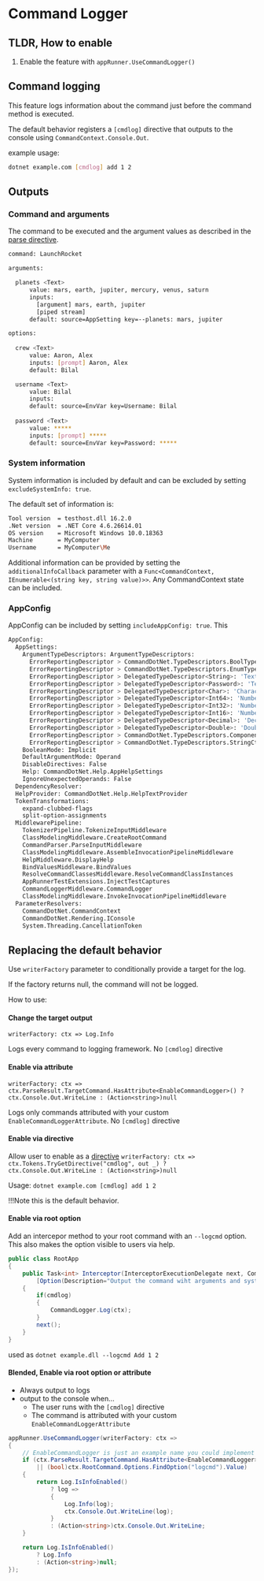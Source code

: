 # Command Logger

## TLDR, How to enable 
1. Enable the feature with `appRunner.UseCommandLogger()`

## Command logging

This feature logs information about the command just before the command method is executed.

The default behavior registers a `[cmdlog]` directive that outputs to the console using `CommandContext.Console.Out`.

example usage: 

```bash
dotnet example.com [cmdlog] add 1 2
```

## Outputs

### Command and arguments
The command to be executed and the argument values as described in the [parse directive](../Diagnostics/parse-directive.md).

```bash
command: LaunchRocket

arguments:

  planets <Text>
      value: mars, earth, jupiter, mercury, venus, saturn
      inputs:
        [argument] mars, earth, jupiter
        [piped stream]
      default: source=AppSetting key=--planets: mars, jupiter

options:
  
  crew <Text>
      value: Aaron, Alex
      inputs: [prompt] Aaron, Alex
      default: Bilal

  username <Text>
      value: Bilal
      inputs:
      default: source=EnvVar key=Username: Bilal
  
  password <Text>
      value: *****
      inputs: [prompt] *****
      default: source=EnvVar key=Password: *****
```

### System information

System information is included by default and can be excluded by setting `excludeSystemInfo: true`. 

The default set of information is:

```bash
Tool version  = testhost.dll 16.2.0
.Net version  = .NET Core 4.6.26614.01
OS version    = Microsoft Windows 10.0.18363
Machine       = MyComputer
Username      = MyComputer\Me
```

Additional information can be provided by setting the `additionalInfoCallback` parameter with a 
`Func<CommandContext, IEnumerable<(string key, string value)>>`.  Any CommandContext state can be included.

### AppConfig

AppConfig can be included by setting `includeAppConfig: true`. This

```bash
AppConfig:
  AppSettings:
    ArgumentTypeDescriptors: ArgumentTypeDescriptors:
      ErrorReportingDescriptor > CommandDotNet.TypeDescriptors.BoolTypeDescriptor
      ErrorReportingDescriptor > CommandDotNet.TypeDescriptors.EnumTypeDescriptor
      ErrorReportingDescriptor > DelegatedTypeDescriptor<String>: 'Text'
      ErrorReportingDescriptor > DelegatedTypeDescriptor<Password>: 'Text'
      ErrorReportingDescriptor > DelegatedTypeDescriptor<Char>: 'Character'
      ErrorReportingDescriptor > DelegatedTypeDescriptor<Int64>: 'Number'
      ErrorReportingDescriptor > DelegatedTypeDescriptor<Int32>: 'Number'
      ErrorReportingDescriptor > DelegatedTypeDescriptor<Int16>: 'Number'
      ErrorReportingDescriptor > DelegatedTypeDescriptor<Decimal>: 'Decimal'
      ErrorReportingDescriptor > DelegatedTypeDescriptor<Double>: 'Double'
      ErrorReportingDescriptor > CommandDotNet.TypeDescriptors.ComponentModelTypeDescriptor
      ErrorReportingDescriptor > CommandDotNet.TypeDescriptors.StringCtorTypeDescriptor
    BooleanMode: Implicit
    DefaultArgumentMode: Operand
    DisableDirectives: False
    Help: CommandDotNet.Help.AppHelpSettings
    IgnoreUnexpectedOperands: False
  DependencyResolver:
  HelpProvider: CommandDotNet.Help.HelpTextProvider
  TokenTransformations:
    expand-clubbed-flags
    split-option-assignments
  MiddlewarePipeline:
    TokenizerPipeline.TokenizeInputMiddleware
    ClassModelingMiddleware.CreateRootCommand
    CommandParser.ParseInputMiddleware
    ClassModelingMiddleware.AssembleInvocationPipelineMiddleware
    HelpMiddleware.DisplayHelp
    BindValuesMiddleware.BindValues
    ResolveCommandClassesMiddleware.ResolveCommandClassInstances
    AppRunnerTestExtensions.InjectTestCaptures
    CommandLoggerMiddleware.CommandLogger
    ClassModelingMiddleware.InvokeInvocationPipelineMiddleware
  ParameterResolvers:
    CommandDotNet.CommandContext
    CommandDotNet.Rendering.IConsole
    System.Threading.CancellationToken
```

## Replacing the default behavior

Use `writerFactory` parameter to conditionally provide a target for the log. 

If the factory returns null, the command will not be logged.

How to use:

#### Change the target output

`writerFactory: ctx => Log.Info`

Logs every command to logging framework. No `[cmdlog]` directive

#### Enable via attribute

`writerFactory: ctx => ctx.ParseResult.TargetCommand.HasAttribute<EnableCommandLogger>() ? ctx.Console.Out.WriteLine : (Action<string>)null`

Logs only commands attributed with your custom `EnableCommandLoggerAttribute`. No `[cmdlog]` directive

#### Enable via directive 

Allow user to enable as a [directive](../Extensibility/directives.md)
`writerFactory: ctx => ctx.Tokens.TryGetDirective("cmdlog", out _) ? ctx.Console.Out.WriteLine : (Action<string>)null`

Usage: `dotnet example.com [cmdlog] add 1 2`

!!!Note
    this is the default behavior.

#### Enable via root option

Add an intercepor method to your root command with an `--logcmd` option. This also makes the option visible to users via help.

```c#
public class RootApp
{
    public Task<int> Interceptor(InterceptorExecutionDelegate next, CommandContext ctx,
        [Option(Description="Output the command wiht arguments and system info")] bool cmdlog)
    {
        if(cmdlog)
        {
            CommandLogger.Log(ctx);
        }
        next();
    }
}
```

used as `dotnet example.dll --logcmd Add 1 2`

#### Blended, Enable via root option or attribute

* Always output to logs 
* output to the console when... 
    * The user runs with the `[cmdlog]` directive
    * The command is attributed with your custom `EnableCommandLoggerAttribute`

```c#
appRunner.UseCommandLogger(writerFactory: ctx => 
{
    // EnableCommandLogger is just an example name you could implement
    if (ctx.ParseResult.TargetCommand.HasAttribute<EnableCommandLogger>()
        || (bool)ctx.RootCommand.Options.FindOption("logcmd").Value)
    {
        return Log.IsInfoEnabled()
            ? log =>
            {
                Log.Info(log);
                ctx.Console.Out.WriteLine(log);
            }
            : (Action<string>)ctx.Console.Out.WriteLine;
    }

    return Log.IsInfoEnabled()
        ? Log.Info
        : (Action<string>)null;
});
```
